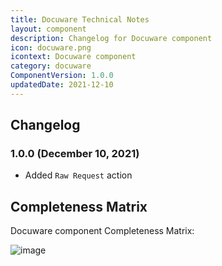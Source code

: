 ```yaml
---
title: Docuware Technical Notes
layout: component
description: Changelog for Docuware component
icon: docuware.png
icontext: Docuware component
category: docuware
ComponentVersion: 1.0.0
updatedDate: 2021-12-10
---
```


## Changelog

### 1.0.0 (December 10, 2021)

- Added `Raw Request` action

## Completeness Matrix

Docuware component Completeness Matrix:

![image](https://user-images.githubusercontent.com/7985390/144613619-d649cc2e-0ce5-40a3-ba93-efa381d9564c.png)
